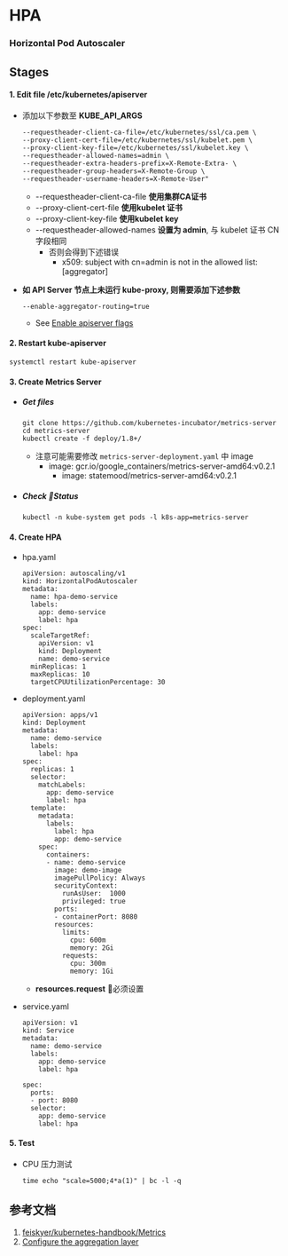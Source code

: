 # HPA

### Horizontal Pod Autoscaler

## Stages
#### 1. Edit file /etc/kubernetes/apiserver

- 添加以下参数至 **KUBE_API_ARGS**

      --requestheader-client-ca-file=/etc/kubernetes/ssl/ca.pem \
      --proxy-client-cert-file=/etc/kubernetes/ssl/kubelet.pem \
      --proxy-client-key-file=/etc/kubernetes/ssl/kubelet.key \
      --requestheader-allowed-names=admin \
      --requestheader-extra-headers-prefix=X-Remote-Extra- \
      --requestheader-group-headers=X-Remote-Group \
      --requestheader-username-headers=X-Remote-User"
      
  - --requestheader-client-ca-file **使用集群CA证书**
  - --proxy-client-cert-file **使用kubelet 证书**
  - --proxy-client-key-file **使用kubelet key** 
  - --requestheader-allowed-names **设置为 admin**, 与 kubelet 证书 CN 字段相同
    - 否则会得到下述错误
      - x509: subject with cn=admin is not in the allowed list: [aggregator]

- **如 API Server 节点上未运行 kube-proxy, 则需要添加下述参数**

      --enable-aggregator-routing=true

  - See [Enable apiserver flags](https://kubernetes.io/docs/tasks/access-kubernetes-api/configure-aggregation-layer/)

#### 2. Restart kube-apiserver

    systemctl restart kube-apiserver

#### 3. Create Metrics Server
- ##### Get files

      git clone https://github.com/kubernetes-incubator/metrics-server
      cd metrics-server
      kubectl create -f deploy/1.8+/

  - 注意可能需要修改 `metrics-server-deployment.yaml` 中 image 
    - image: gcr.io/google_containers/metrics-server-amd64:v0.2.1
      - image: statemood/metrics-server-amd64:v0.2.1

- ##### Check Status

      kubectl -n kube-system get pods -l k8s-app=metrics-server


#### 4. Create HPA
- hpa.yaml

      apiVersion: autoscaling/v1
      kind: HorizontalPodAutoscaler
      metadata:
        name: hpa-demo-service
        labels:
          app: demo-service
          label: hpa
      spec:
        scaleTargetRef:
          apiVersion: v1
          kind: Deployment
          name: demo-service
        minReplicas: 1
        maxReplicas: 10
        targetCPUUtilizationPercentage: 30


- deployment.yaml

      apiVersion: apps/v1
      kind: Deployment
      metadata:
        name: demo-service
        labels:
          label: hpa
      spec:
        replicas: 1
        selector:
          matchLabels:
            app: demo-service
            label: hpa
        template:
          metadata:
            labels:
              label: hpa
              app: demo-service
          spec:
            containers:
            - name: demo-service
              image: demo-image
              imagePullPolicy: Always
              securityContext:
                runAsUser:  1000
                privileged: true
              ports:
              - containerPort: 8080
              resources:
                limits:
                  cpu: 600m
                  memory: 2Gi
                requests:
                  cpu: 300m
                  memory: 1Gi

  - **resources.request** 必须设置

- service.yaml

      apiVersion: v1
      kind: Service
      metadata:
        name: demo-service
        labels:
          app: demo-service
          label: hpa

      spec:
        ports:
        - port: 8080
        selector:
          app: demo-service
          label: hpa

#### 5. Test
- CPU 压力测试

      time echo "scale=5000;4*a(1)" | bc -l -q


## 参考文档

1. [feiskyer/kubernetes-handbook/Metrics](https://github.com/feiskyer/kubernetes-handbook/blob/master/zh/addons/metrics.md)
2. [Configure the aggregation layer](https://kubernetes.io/docs/tasks/access-kubernetes-api/configure-aggregation-layer/)